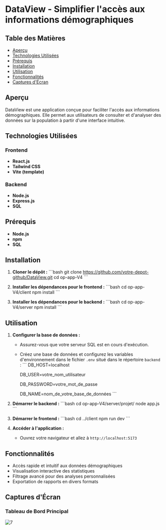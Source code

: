
# DataView - Simplifier l'accès aux informations démographiques

## Table des Matières
- [Aperçu](#aperçu)
- [Technologies Utilisées](#technologies-utilisées)
- [Prérequis](#prérequis)
- [Installation](#installation)
- [Utilisation](#utilisation)
- [Fonctionnalités](#fonctionnalités)
- [Captures d'Écran](#captures-décran)


## Aperçu
DataView est une application conçue pour faciliter l'accès aux informations démographiques. Elle permet aux utilisateurs de consulter et d'analyser des données sur la population à partir d'une interface intuitive.

## Technologies Utilisées
### Frontend
- **React.js**
- **Tailwind CSS**
- **Vite (template)**

### Backend
- **Node.js**
- **Express.js**
- **SQL**

## Prérequis
- **Node.js** 
- **npm** 
- **SQL**

## Installation
1. **Cloner le dépôt :**
   \```bash
   git clone https://github.com/votre-depot-github/DataView.git
   cd op-app-V4
   \```

2. **Installer les dépendances pour le frontend :**
   \```bash
 cd op-app-V4/client
   npm install
   \```

3. **Installer les dépendances pour le backend :**
   \```bash
 cd op-app-V4/server
   npm install
   \```

## Utilisation
1. **Configurer la base de données :**
   - Assurez-vous que votre serveur SQL est en cours d'exécution.
   - Créez une base de données et configurez les variables d'environnement dans le fichier `.env` situé dans le répertoire `backend` :
     \```
     DB_HOST=localhost
     
     DB_USER=votre_nom_utilisateur

     DB_PASSWORD=votre_mot_de_passe

     DB_NAME=nom_de_votre_base_de_données
     \```

2. **Démarrer le backend :**
   \```bash
   cd op-app-V4/server/projet/
   node app.js
   \```

3. **Démarrer le frontend :**
   \```bash
   cd ../client
   npm run dev
   \```

4. **Accéder à l'application :**
   - Ouvrez votre navigateur et allez à `http://localhost:5173`

## Fonctionnalités
- Accès rapide et intuitif aux données démographiques
- Visualisation interactive des statistiques
- Filtrage avancé pour des analyses personnalisées
- Exportation de rapports en divers formats

## Captures d'Écran
### Tableau de Bord Principal
![7](https://github.com/user-attachments/assets/d42f2332-bf01-419f-b0a3-156fd43b11ba)

